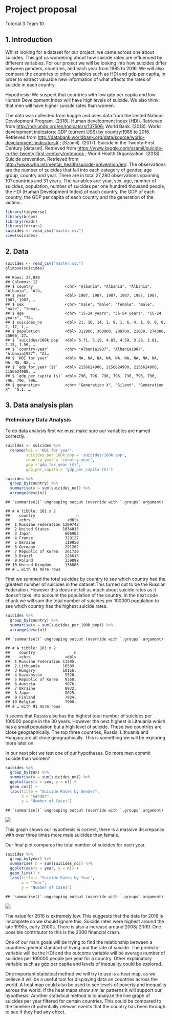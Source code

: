 Project proposal
================
Tutorial 3 Team 10

## 1\. Introduction

Whilst looking for a dataset for our project, we came across one about
suicides. This got us wondering about how suicide rates are influenced
by different variables. For our project we will be looking into how
suicides differ between genders, countries, and each year from 1985 to
2016. We will also compare the countries to other variables such as HDI
and gdp per capita, in order to extract valuable new information of what
affects the rates of suicide in each country.

Hypothesis: We suspect that countries with low gdp per capita and low
Human Development Index will have high levels of suicide. We also think
that men will have higher suicide rates than women.

The data was collected from kaggle and uses data from the United Nations
Development Program. (2018). Human development index (HDI). Retrieved
from <http://hdr.undp.org/en/indicators/137506>; World Bank. (2018).
World development indicators: GDP (current US$) by country:1985 to 2016.
Retrieved from
<http://databank.worldbank.org/data/source/world-development-indicators#>
; \[Szamil\]. (2017). Suicide in the Twenty-First Century \[dataset\].
Retrieved from
<https://www.kaggle.com/szamil/suicide-in-the-twenty-first-century/notebook>
; World Health Organization. (2018). Suicide prevention. Retrieved from
<http://www.who.int/mental_health/suicide-prevention/en/>. The
observations are the number of suicides that fall into each category of
gender, age group, country and year. There are in total 27,280
observations spanning 101 countries and 31 years. The variables are:
year, sex, age, number of suicides, population, number of suicides per
one hundred thousand people, the HDI (Human Development Index) of each
country, the GDP of each country, the GDP per capita of each country and
the generation of the victims.

``` r
library(tidyverse)
library(broom)
library(readr)
library(forcats)
suicides <- read_csv("master.csv")
view(suicides)
```

## 2\. Data

``` r
suicides <- read_csv("master.csv")
glimpse(suicides)
```

    ## Rows: 27,820
    ## Columns: 12
    ## $ country              <chr> "Albania", "Albania", "Albania", "Albania", "Alb…
    ## $ year                 <dbl> 1987, 1987, 1987, 1987, 1987, 1987, 1987, 1987, …
    ## $ sex                  <chr> "male", "male", "female", "male", "male", "femal…
    ## $ age                  <chr> "15-24 years", "35-54 years", "15-24 years", "75…
    ## $ suicides_no          <dbl> 21, 16, 14, 1, 9, 1, 6, 4, 1, 0, 0, 0, 2, 17, 1,…
    ## $ population           <dbl> 312900, 308000, 289700, 21800, 274300, 35600, 27…
    ## $ `suicides/100k pop`  <dbl> 6.71, 5.19, 4.83, 4.59, 3.28, 2.81, 2.15, 1.56, …
    ## $ `country-year`       <chr> "Albania1987", "Albania1987", "Albania1987", "Al…
    ## $ `HDI for year`       <dbl> NA, NA, NA, NA, NA, NA, NA, NA, NA, NA, NA, NA, …
    ## $ `gdp_for_year ($)`   <dbl> 2156624900, 2156624900, 2156624900, 2156624900, …
    ## $ `gdp_per_capita ($)` <dbl> 796, 796, 796, 796, 796, 796, 796, 796, 796, 796…
    ## $ generation           <chr> "Generation X", "Silent", "Generation X", "G.I. …

## 3\. Data analysis plan

### Preliminary Data Analysis

To do data analysis first we must make sure our variables are named
correctly.

``` r
suicides <- suicides %>% 
  rename(hdi = 'HDI for year',
         suicides_per_100k_pop = 'suicides/100k pop',
         country_year = 'country-year',
         gdp ='gdp_for_year ($)',
         gdp_per_capita = 'gdp_per_capita ($)') 
```

``` r
suicides %>% 
  group_by(country) %>% 
  summarise(n = sum(suicides_no)) %>% 
  arrange(desc(n))
```

    ## `summarise()` ungrouping output (override with `.groups` argument)

    ## # A tibble: 101 x 2
    ##    country                  n
    ##    <chr>                <dbl>
    ##  1 Russian Federation 1209742
    ##  2 United States      1034013
    ##  3 Japan               806902
    ##  4 France              329127
    ##  5 Ukraine             319950
    ##  6 Germany             291262
    ##  7 Republic of Korea   261730
    ##  8 Brazil              226613
    ##  9 Poland              139098
    ## 10 United Kingdom      136805
    ## # … with 91 more rows

First we summed the total suicides by country to see which country had
the greatest number of suicides in the dataset.This turned out to be the
Russian Federation. However this does not tell us much about suicide
rates as it doesn’t take into account the population of the country. In
the next code chunk we will sum the total number of suicides per 100000
population to see which country has the highest suicide rates.

``` r
suicides %>% 
  group_by(country) %>% 
  summarise(n = sum(suicides_per_100k_pop)) %>% 
  arrange(desc(n))
```

    ## `summarise()` ungrouping output (override with `.groups` argument)

    ## # A tibble: 101 x 2
    ##    country                 n
    ##    <chr>               <dbl>
    ##  1 Russian Federation 11305.
    ##  2 Lithuania          10589.
    ##  3 Hungary            10156.
    ##  4 Kazakhstan          9520.
    ##  5 Republic of Korea   9350.
    ##  6 Austria             9076.
    ##  7 Ukraine             8932.
    ##  8 Japan               8025.
    ##  9 Finland             7924.
    ## 10 Belgium             7900.
    ## # … with 91 more rows

It seems that Russia also has the highest total number of suicides per
100000 people in the 30 years. However the next highest is Lithuania
which has a small population but a high level of suicide. These two
countries are close geographically. The top three countries, Russia,
Lithuania and Hungary are all close geographically. This is something we
will be exploring more later on.

In our next plot we test one of our hypotheses. Do more men commit
suicide than women?

``` r
suicides %>% 
  group_by(sex) %>% 
  summarise(n = sum(suicides_no)) %>% 
  ggplot(aes(x = sex, y = n)) + 
  geom_col() +
  labs(title = "Suicide Rates by Gender",
       x = "Gender",
       y = "Number of Cases")
```

    ## `summarise()` ungrouping output (override with `.groups` argument)

![](proposal_files/figure-gfm/suicides_by_gender-1.png)<!-- -->

This graph shows our hypothesis is correct, there is a massive
discrepancy with over three times more male suicides than female.

Our final plot compares the total number of suicides for each year.

``` r
suicides %>% 
  group_by(year) %>% 
  summarise( n = sum(suicides_no)) %>% 
  ggplot(aes(x = year, y = n)) + 
  geom_line() +
  labs(title = "Suicide Rates by Year",
       x = "Year",
       y = "Number of Cases")
```

    ## `summarise()` ungrouping output (override with `.groups` argument)

![](proposal_files/figure-gfm/suicides_by_year-1.png)<!-- -->

The value for 2016 is extremely low. This suggests that the data for
2016 is incomplete so we should ignore this. Suicide rates were highest
around the late 1990s, early 2000s. There is also a increase around
2008/ 2009. One possible contributor to this is the 2008 financial
crash.

One of our main goals will be trying to find the relationship between a
countries general standard of living and the rate of suicide. The
predictor variable will be the HDI and the outcome variable will be
average number of suicides per 100000 people per year for a country.
Other explanatory variable such as gdp per capita and levels of
inequality could be explored.

One important statistical method we will try to use is a heat map, as we
believe it will be a useful tool for displaying data on countries across
the world. A heat map could also be used to see levels of poverty and
inequality across the world. If the heat maps show similar patterns it
will support our hypothesis. Another statistical method is to analyze
the line graph of suicides per year filtered for certain countries. This
could be compared to the timeline of potentially relevant events that
the country has been through to see if they had any effect.
